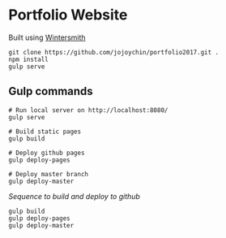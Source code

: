 
# Portfolio Website
	

Built using [Wintersmith](wintersmith.io)

```
git clone https://github.com/jojoychin/portfolio2017.git .
npm install
gulp serve
```

## Gulp commands
```
# Run local server on http://localhost:8080/
gulp serve

# Build static pages
gulp build

# Deploy github pages
gulp deploy-pages

# Deploy master branch
gulp deploy-master
```

*Sequence to build and deploy to github*
```
gulp build
gulp deploy-pages
gulp deploy-master
```
